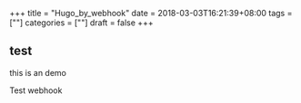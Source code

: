 +++
title = "Hugo_by_webhook"
date = 2018-03-03T16:21:39+08:00
tags = [""]
categories = [""]
draft = false
+++

## test

this is an demo

Test webhook
